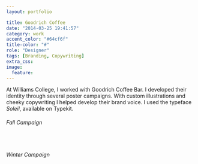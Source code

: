 ```yaml
---
layout: portfolio

title: Goodrich Coffee
date: "2014-03-25 19:41:57"
category: work
accent_color: "#64cf6f"
title-color: "#"
role: "Designer"
tags: [Branding, Copywriting]
extra_css:
image:
  feature:
---
```


At Williams College, I worked with Goodrich Coffee Bar. I developed their identity through several poster campaigns. With custom illustrations and cheeky copywriting I helped develop their brand voice. I used the typeface _Soleil_, available on Typekit.


###### Fall Campaign
<img src="{{ site.url }}{{ site.images_url }}gcb-skyr.jpg" alt="">
<img src="{{ site.url }}{{ site.images_url }}gcb-tees.jpg" alt="">
<img src="{{ site.url }}{{ site.images_url }}gcb-iced.jpg" alt="">
<img src="{{ site.url }}{{ site.images_url }}gcb-wildflour.jpg" alt="">

###### Winter Campaign
<img src="{{ site.url }}{{ site.images_url }}gcb-night.jpg" alt="">
<img src="{{ site.url }}{{ site.images_url }}gcb-happy-tea.jpg" alt="">